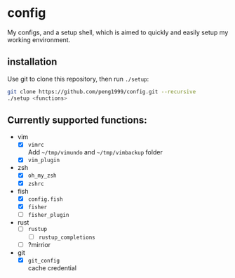 # config
My configs, and a setup shell, which is aimed to quickly and easily setup my working environment.

## installation
Use git to clone this repository, then run `./setup`:

```bash
git clone https://github.com/peng1999/config.git --recursive
./setup <functions>
```

## Currently supported functions:
- vim
    - [x] `vimrc`  
        Add `~/tmp/vimundo` and `~/tmp/vimbackup` folder
    - [x] `vim_plugin`
- zsh
    - [x] `oh_my_zsh`
    - [x] `zshrc`
- fish
    - [x] `config.fish`
    - [x] `fisher`
    - [ ] `fisher_plugin`
- rust
    - [ ] `rustup`
        - [ ] `rustup_completions`
    - [ ] ?mirrior
- git
    - [x] `git_config`  
        cache credential
